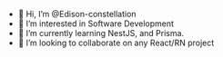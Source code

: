 - 👋 Hi, I’m @Edison-constellation
- 👀 I’m interested in Software Development
- 🌱 I’m currently learning NestJS, and Prisma.
- 💞️ I’m looking to collaborate on any React/RN project

<!---
Edison-constellation/Edison-constellation is a ✨ special ✨ repository because its `README.md` (this file) appears on your GitHub profile.
You can click the Preview link to take a look at your changes.
--->

